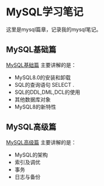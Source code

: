 # MySQL学习笔记

这里是mysql篇章，记录我的mysql笔记。

## MySQL基础篇
[MySQL基础篇](/database/mysqlbase.md) 主要讲解的是：

* MySQL8.0的安装和卸载
* SQL的查询语句 SELECT .
* SQL的DDL,DML,DCL的使用
* 其他数据库对象
* MySQL8的新特性

## MySQL高级篇

[MySQL高级篇](#) 主要讲解的是：

* MySQL的架构
* 索引及调优
* 事务
* 日志与备份